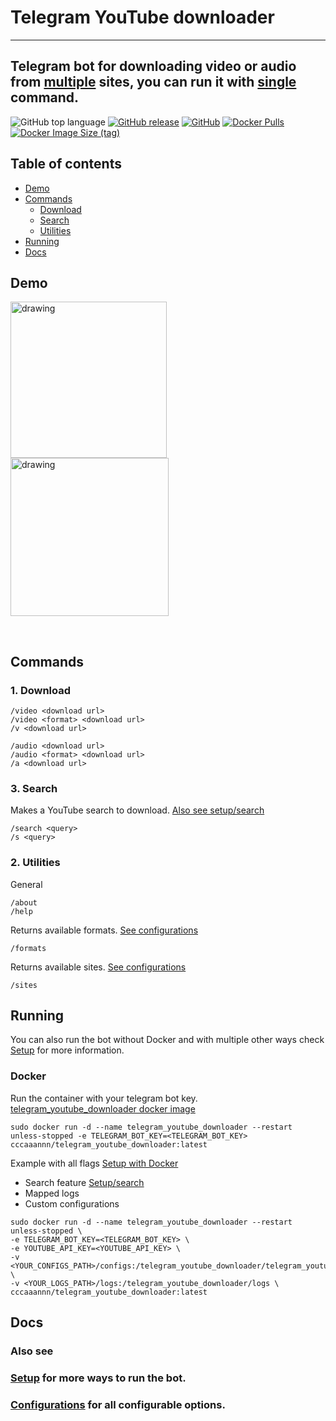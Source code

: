 # Telegram YouTube downloader
---
## Telegram bot for downloading video or audio from [multiple](https://github.com/yt-dlp/yt-dlp/blob/master/supportedsites.md) sites, you can run it with [single](#Running) command.

![GitHub top language](https://img.shields.io/github/languages/top/cccaaannn/telegram_youtube_downloader?color=blue&style=for-the-badge) [![GitHub release](https://img.shields.io/github/v/release/cccaaannn/telegram_youtube_downloader?color=blueviolet&style=for-the-badge)](https://github.com/cccaaannn/telegram_youtube_downloader/releases?style=flat-square) [![GitHub](https://img.shields.io/github/license/cccaaannn/telegram_youtube_downloader?color=brightgreen&style=for-the-badge)](https://github.com/cccaaannn/telegram_youtube_downloader/blob/master/LICENSE) [![Docker Pulls](https://img.shields.io/docker/pulls/cccaaannn/telegram_youtube_downloader?color=blue&style=for-the-badge)](https://hub.docker.com/r/cccaaannn/telegram_youtube_downloader) [![Docker Image Size (tag)](https://img.shields.io/docker/image-size/cccaaannn/telegram_youtube_downloader/latest?color=teal&style=for-the-badge)](https://hub.docker.com/r/cccaaannn/telegram_youtube_downloader)

## Table of contents
- [Demo](#Demo)
- [Commands](#Commands)
  - [Download](#Download)
  - [Search](#Search)
  - [Utilities](#Utilities)
- [Running](#Running)
- [Docs](#Docs)

## Demo
<img src="https://github.com/cccaaannn/readme_media/blob/master/media/telegram_youtube_downloader/gifs/example_download_audio.gif?raw=true" alt="drawing" width="250"/> <img src="https://github.com/cccaaannn/readme_media/blob/master/media/telegram_youtube_downloader/gifs/example_download_menu.gif?raw=true" alt="drawing" width="253"/>

<br/>

## Commands

### 1. Download
```shell
/video <download url>
/video <format> <download url>
/v <download url>
```
```shell
/audio <download url>
/audio <format> <download url>
/a <download url>
```

### 3. Search
Makes a YouTube search to download. [Also see setup/search](https://github.com/cccaaannn/telegram_youtube_downloader/blob/master/docs/SETUP.md#Search-command)
```shell
/search <query>
/s <query>
```

### 2. Utilities
General
```shell
/about
/help
```
Returns available formats. [See configurations](https://github.com/cccaaannn/telegram_youtube_downloader/blob/master/docs/CONFIGURATIONS.md)
```shell
/formats
```
Returns available sites. [See configurations](https://github.com/cccaaannn/telegram_youtube_downloader/blob/master/docs/CONFIGURATIONS.md)
```shell
/sites
```

## Running
You can also run the bot without Docker and with multiple other ways check [Setup](https://github.com/cccaaannn/telegram_youtube_downloader/blob/master/docs/SETUP.md) for more information.
### Docker 
Run the container with your telegram bot key. [telegram_youtube_downloader docker image](https://hub.docker.com/r/cccaaannn/telegram_youtube_downloader)
```shell
sudo docker run -d --name telegram_youtube_downloader --restart unless-stopped -e TELEGRAM_BOT_KEY=<TELEGRAM_BOT_KEY> cccaaannn/telegram_youtube_downloader:latest
```

Example with all flags [Setup with Docker](https://github.com/cccaaannn/telegram_youtube_downloader/blob/master/docs/SETUP.md#Docker)
  - Search feature [Setup/search](https://github.com/cccaaannn/telegram_youtube_downloader/blob/master/docs/SETUP.md#Search-command)
  - Mapped logs
  - Custom configurations
```shell
sudo docker run -d --name telegram_youtube_downloader --restart unless-stopped \
-e TELEGRAM_BOT_KEY=<TELEGRAM_BOT_KEY> \
-e YOUTUBE_API_KEY=<YOUTUBE_API_KEY> \
-v <YOUR_CONFIGS_PATH>/configs:/telegram_youtube_downloader/telegram_youtube_downloader/configs \
-v <YOUR_LOGS_PATH>/logs:/telegram_youtube_downloader/logs \
cccaaannn/telegram_youtube_downloader:latest
```

## Docs
### Also see
### [Setup](https://github.com/cccaaannn/telegram_youtube_downloader/blob/master/docs/SETUP.md) for more ways to run the bot.
### [Configurations](https://github.com/cccaaannn/telegram_youtube_downloader/blob/master/docs/CONFIGURATIONS.md) for all configurable options.
